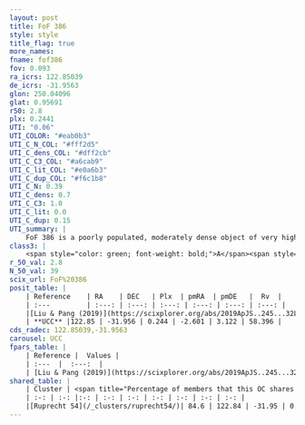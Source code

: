 ```yaml
---
layout: post
title: FoF 386
style: style
title_flag: true
more_names: 
fname: fof386
fov: 0.093
ra_icrs: 122.85039
de_icrs: -31.9563
glon: 250.04096
glat: 0.95691
r50: 2.8
plx: 0.2441
UTI: "0.06"
UTI_COLOR: "#eab0b3"
UTI_C_N_COL: "#fff2d5"
UTI_C_dens_COL: "#dff2cb"
UTI_C_C3_COL: "#a6cab9"
UTI_C_lit_COL: "#e0a6b3"
UTI_C_dup_COL: "#f6c1b8"
UTI_C_N: 0.39
UTI_C_dens: 0.7
UTI_C_C3: 1.0
UTI_C_lit: 0.0
UTI_C_dup: 0.15
UTI_summary: |
    FoF 386 is a poorly populated, moderately dense object of very high C3 quality. It is rarely studied in the literature, with no articles listed in the last 6 years.<br><br><span style="color: #99180f; font-weight: bold;">Warning: </span>This is likely a duplicate object, which shares a large percentage of members with at least one previously reported entry.
class3: |
    <span style="color: green; font-weight: bold;">A</span><span style="color: green; font-weight: bold;">A</span>
r_50_val: 2.8
N_50_val: 39
scix_url: FoF%20386
posit_table: |
    | Reference    | RA    | DEC   | Plx  | pmRA  | pmDE   |  Rv  |
    | :---         | :---: | :---: | :---: | :---: | :---: | :---: |
    |[Liu & Pang (2019)](https://scixplorer.org/abs/2019ApJS..245...32L) | 122.871 | -32.049 | 0.255 | -2.534 | 3.076 | -- |
    | **UCC** |122.85 | -31.956 | 0.244 | -2.601 | 3.122 | 58.396 | 
cds_radec: 122.85039,-31.9563
carousel: UCC
fpars_table: |
    | Reference |  Values |
    | :---  |  :---:  |
    | [Liu & Pang (2019)](https://scixplorer.org/abs/2019ApJS..245...32L) | `Age=0.576, Z=0.25` |
shared_table: |
    | Cluster | <span title="Percentage of members that this OC shares with the ones listed">%</span>   | RA   | DEC   | Plx   | pmRA  | pmDE  | Rv | UTI |
    | :-: | :-: |:-: | :-: | :-: | :-: | :-: | :-: | :-: |
    |[Ruprecht 54](/_clusters/ruprecht54/)| 84.6 | 122.84 | -31.95 | 0.22 | -2.66 | 3.16 | 58.4 |0.91 |
---
```

